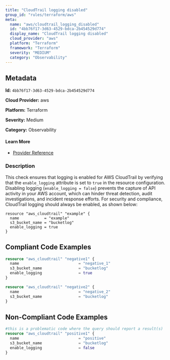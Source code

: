```yaml
---
title: "CloudTrail logging disabled"
group_id: "rules/terraform/aws"
meta:
  name: "aws/cloudtrail_logging_disabled"
  id: "4bb76f17-3d63-4529-bdca-2b454529d774"
  display_name: "CloudTrail logging disabled"
  cloud_provider: "aws"
  platform: "Terraform"
  framework: "Terraform"
  severity: "MEDIUM"
  category: "Observability"
---
```

## Metadata

**Id:** `4bb76f17-3d63-4529-bdca-2b454529d774`

**Cloud Provider:** aws

**Platform:** Terraform

**Severity:** Medium

**Category:** Observability

#### Learn More

 - [Provider Reference](https://registry.terraform.io/providers/hashicorp/aws/latest/docs/resources/cloudtrail#enable_logging)

### Description

 This check ensures that logging is enabled for AWS CloudTrail by verifying that the `enable_logging` attribute is set to `true` in the resource configuration. Disabling logging (`enable_logging = false`) prevents the capture of API activity in your AWS account, which can hinder threat detection, audit investigations, and incident response efforts. For security and compliance, CloudTrail logging should always be enabled, as shown below:

```
resource "aws_cloudtrail" "example" {
  name           = "example"
  s3_bucket_name = "bucketlog"
  enable_logging = true
}
```


## Compliant Code Examples
```terraform
resource "aws_cloudtrail" "negative1" {
  name                          = "negative_1"
  s3_bucket_name                = "bucketlog"
  enable_logging                = true
}

resource "aws_cloudtrail" "negative2" {
  name                          = "negative_2"
  s3_bucket_name                = "bucketlog"
}
```
## Non-Compliant Code Examples
```terraform
#this is a problematic code where the query should report a result(s)
resource "aws_cloudtrail" "positive1" {
  name                          = "positive"
  s3_bucket_name                = "bucketlog"
  enable_logging                = false
}
```